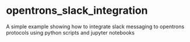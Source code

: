# opentrons_slack_integration
A simple example showing how to integrate slack messaging to opentrons protocols using python scripts and jupyter notebooks
